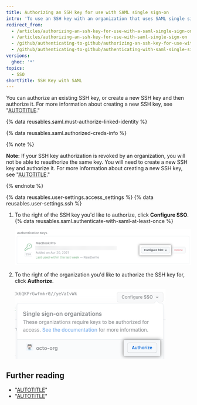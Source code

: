 ```yaml
---
title: Authorizing an SSH key for use with SAML single sign-on
intro: 'To use an SSH key with an organization that uses SAML single sign-on (SSO), you must first authorize the key.'
redirect_from:
  - /articles/authorizing-an-ssh-key-for-use-with-a-saml-single-sign-on-organization
  - /articles/authorizing-an-ssh-key-for-use-with-saml-single-sign-on
  - /github/authenticating-to-github/authorizing-an-ssh-key-for-use-with-saml-single-sign-on
  - /github/authenticating-to-github/authenticating-with-saml-single-sign-on/authorizing-an-ssh-key-for-use-with-saml-single-sign-on
versions:
  ghec: '*'
topics:
  - SSO
shortTitle: SSH Key with SAML
---
```

You can authorize an existing SSH key, or create a new SSH key and then authorize it. For more information about creating a new SSH key, see "[AUTOTITLE](/authentication/connecting-to-github-with-ssh/generating-a-new-ssh-key-and-adding-it-to-the-ssh-agent)."

{% data reusables.saml.must-authorize-linked-identity %}

{% data reusables.saml.authorized-creds-info %}

{% note %}

**Note:** If your SSH key authorization is revoked by an organization, you will not be able to reauthorize the same key. You will need to create a new SSH key and authorize it. For more information about creating a new SSH key, see "[AUTOTITLE](/authentication/connecting-to-github-with-ssh/generating-a-new-ssh-key-and-adding-it-to-the-ssh-agent)."

{% endnote %}

{% data reusables.user-settings.access_settings %}
{% data reusables.user-settings.ssh %}
1. To the right of the SSH key you'd like to authorize, click **Configure SSO**. {% data reusables.saml.authenticate-with-saml-at-least-once %}

   ![Screenshot of the SSO token authorize button](/assets/images/help/settings/ssh-sso-button.png)
1. To the right of the organization you'd like to authorize the SSH key for, click **Authorize**.

   ![Screenshot of the token authorize button](/assets/images/help/settings/ssh-sso-authorize.png)

## Further reading

- "[AUTOTITLE](/authentication/connecting-to-github-with-ssh/checking-for-existing-ssh-keys)"
- "[AUTOTITLE](/authentication/authenticating-with-saml-single-sign-on/about-authentication-with-saml-single-sign-on)"
